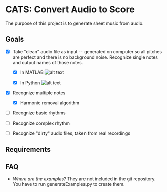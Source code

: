CATS: Convert Audio to Score
=================

The purpose of this project is to generate sheet music from audio.

Goals
-----

- [x] Take "clean" audio file as input -- generated on computer so all pitches are perfect and there is no background noise. Recognize single notes and output names of those notes.
    - [x] In MATLAB
        ![alt text](https://raw.github.com/crazedgremlin/CATS/master/doc/img/proof_of_concept.png "Spectrogram with Notes Labeled")
    
    - [x] In Python
        ![alt text](https://raw.github.com/crazedgremlin/CATS/master/doc/img/python_implementation.png "Spectrogram with Notes Labeled")
- [x] Recognize multiple notes
    - [x] Harmonic removal algorithm
- [ ] Recognize basic rhythms
- [ ] Recognize complex rhythm
- [ ] Recognize "dirty" audio files, taken from real recordings


Requirements
------------

FAQ
---

- *Where are the examples?* They are not included in the git repository. You have to run generateExamples.py to create them.
